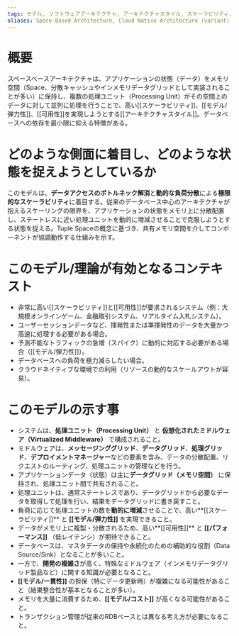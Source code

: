 ```yaml
---
tags: モデル, ソフトウェアアーキテクチャ, アーキテクチャスタイル, スケーラビリティ, 分散システム
aliases: Space-Based Architecture, Cloud Native Architecture (variant)
---
```


# 概要
スペースベースアーキテクチャは、アプリケーションの状態（データ）をメモリ空間（Space、分散キャッシュやインメモリデータグリッドとして実装されることが多い）に保持し、複数の処理ユニット（Processing Unit）がその空間上のデータに対して並列に処理を行うことで、高い[[スケーラビリティ]]、[[モデル/弾力性]]、[[可用性]]を実現しようとする[[アーキテクチャスタイル]]。データベースへの依存を最小限に抑える特徴がある。

# どのような側面に着目し、どのような状態を捉えようとしているか
このモデルは、**データアクセスのボトルネック解消**と**動的な負荷分散**による**極限的なスケーラビリティ**に着目する。従来のデータベース中心のアーキテクチャが抱えるスケーリングの限界を、アプリケーションの状態をメモリ上に分散配置し、ステートレスに近い処理ユニットを動的に増減させることで克服しようとする状態を捉える。Tuple Spaceの概念に基づき、共有メモリ空間を介してコンポーネントが協調動作する仕組みを示す。

# このモデル/理論が有効となるコンテキスト
* 非常に高い[[スケーラビリティ]]と[[可用性]]が要求されるシステム（例：大規模オンラインゲーム、金融取引システム、リアルタイム入札システム）。
* ユーザーセッションデータなど、揮発性または準揮発性のデータを大量かつ高速に処理する必要がある場合。
* 予測不能なトラフィックの急増（スパイク）に動的に対応する必要がある場合（[[モデル/弾力性]]）。
* データベースへの負荷を極力減らしたい場合。
* クラウドネイティブな環境での利用（リソースの動的なスケールアウトが容易）。

# このモデルの示す事
* システムは、**処理ユニット（Processing Unit）** と **仮想化されたミドルウェア（Virtualized Middleware）** で構成されること。
* ミドルウェアは、**メッセージンググリッド**、**データグリッド**、**処理グリッド**、**デプロイメントマネージャー**などの要素を含み、データの分散配置、リクエストのルーティング、処理ユニットの管理などを行う。
* アプリケーションデータ（状態）は主に**データグリッド（メモリ空間）** に保持され、処理ユニット間で共有されること。
* 処理ユニットは、通常ステートレスであり、データグリッドから必要なデータを取得して処理を行い、結果をデータグリッドに書き戻すこと。
* 負荷に応じて処理ユニットの数を**動的に増減**させることで、高い**[[スケーラビリティ]]** と **[[モデル/弾力性]]** を実現できること。
* データがメモリ上に複製・分散されるため、高い**[[可用性]]** と **[[パフォーマンス]]** （低レイテンシ）が期待できること。
* データベースは、マスタデータの保持や永続化のための補助的な役割（Data Source/Sink）となることが多いこと。
* 一方で、**開発の複雑さ**が高く、特殊なミドルウェア（インメモリデータグリッド製品など）に関する知識が必要となること。
* **[[モデル/一貫性]]** の担保（特にデータ更新時）が複雑になる可能性があること（結果整合性が基本となることが多い）。
* メモリを大量に消費するため、**[[モデル/コスト]]** が高くなる可能性があること。
* トランザクション管理が従来のRDBベースとは異なる考え方が必要になること。